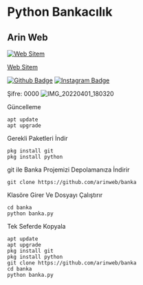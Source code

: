 # Python Bankacılık
## Arin Web
[![Web Sitem](https://instagram.fyei4-1.fna.fbcdn.net/v/t51.2885-19/277149479_333556288609329_5030317728030263283_n.jpg?stp=dst-jpg_s150x150&_nc_ht=instagram.fyei4-1.fna.fbcdn.net&_nc_cat=109&_nc_ohc=7mixpd-DDRIAX9Lgt9u&edm=AB32dywBAAAA&ccb=7-4&oh=00_AT_aH1BT6Bz8Nx77PxNR_KddmLBmFPA8Bmk2YumneyO6TA&oe=624ECD45&_nc_sid=c59781)](https://arinweb.epizy.com) 

[Web Sitem](https://arinweb.epizy.com)

[![Github Badge](https://img.shields.io/badge/-Github-000?style=quare&labelColor=000&logo=Github&logoColor=white&link=link)](https://github.com/arinweb) 
[![Instagram Badge](https://img.shields.io/badge/-Instagram-C13584?style=flat-quare&labelColor=C13584&logo=instagram&logoColor=white&link=link)](https://www.instagram.com/arin_web)

Şifre: 0000
![IMG_20220401_180320](https://user-images.githubusercontent.com/60838684/161291039-2d09fa90-d684-4eee-92c7-970dac6b3296.png)

Güncelleme
```
apt update
apt upgrade
```
Gerekli Paketleri İndir
```
pkg install git
pkg install python
```
git ile Banka Projemizi Depolamanıza İndirir
```
git clone https://github.com/arinweb/banka
```
Klasöre Girer Ve Dosyayı Çalıştırır
```
cd banka
python banka.py
```

Tek Seferde Kopyala
```
apt update
apt upgrade
pkg install git
pkg install python
git clone https://github.com/arinweb/banka
cd banka
python banka.py
```
